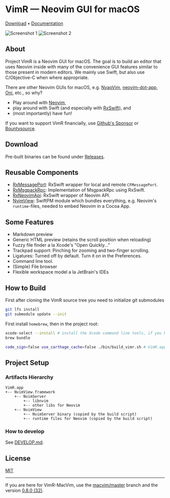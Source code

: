 # VimR — Neovim GUI for macOS

[Download](https://github.com/qvacua/vimr/releases) • [Documentation](https://github.com/qvacua/vimr/wiki)

![Screenshot 1](https://raw.githubusercontent.com/qvacua/vimr/develop/resources/screenshot1.png)
![Screenshot 2](https://raw.githubusercontent.com/qvacua/vimr/develop/resources/screenshot2.png)

## About

Project VimR is a Neovim GUI for macOS.
The goal is to build an editor that uses Neovim inside with many of the convenience
GUI features similar to those present in modern editors. We mainly use Swift,
but also use C/Objective-C when where appropriate.

There are other Neovim GUIs for macOS, e.g. [NyaoVim](https://github.com/rhysd/NyaoVim), [neovim-dot-app](https://github.com/rogual/neovim-dot-app), [Oni](https://www.onivim.io), etc., so why?

- Play around with [Neovim](https://github.com/qvacua/neovim),
- play around with Swift (and especially with [RxSwift](https://github.com/ReactiveX/RxSwift)), and
- (most importantly) have fun!

If you want to support VimR financially, use [Github's Sponsor](https://github.com/sponsors/qvacua)
or [Bountysource](https://www.bountysource.com/teams/vimr).

## Download

Pre-built binaries can be found under [Releases](https://github.com/qvacua/vimr/releases).

## Reusable Components

* [RxMessagePort](https://github.com/qvacua/vimr/blob/develop/RxPack/RxMessagePort.swift): RxSwift wrapper for local and remote `CFMessagePort`.
* [RxMsgpackRpc](https://github.com/qvacua/vimr/blob/develop/RxPack/RxMsgpackRpc.swift): Implementation of MsgpackRpc using RxSwift.
* [RxNeovimApi](https://github.com/qvacua/vimr/blob/develop/RxPack/RxNeovimApi.swift): RxSwift wrapper of Neovim API.
* [NvimView](https://github.com/qvacua/vimr/tree/develop/NvimView): SwiftPM module which bundles everything, e.g. Neovim's `runtime`-files, needed to embed Neovim in a Cocoa App.

## Some Features

* Markdown preview
* Generic HTML preview (retains the scroll position when reloading)
* Fuzzy file finder a la Xcode's "Open Quickly..."
* Trackpad support: Pinching for zooming and two-finger scrolling.
* Ligatures: Turned off by default. Turn it on in the Preferences.
* Command line tool.
* (Simple) File browser
* Flexible workspace model a la JetBrain's IDEs

## How to Build

First after cloning the VimR source tree you need to initialize git submodules

```bash
git lfs install
git submodule update --init
```

First install `homebrew`, then in the project root:

```bash
xcode-select --install # install the Xcode command line tools, if you haven't already
brew bundle

code_sign=false use_carthage_cache=false ./bin/build_vimr.sh # VimR.app will be placed in build/Build/Products/Release/
```

## Project Setup

### Artifacts Hierarchy

```
VimR.app
+-- NvimView.framework
    +-- NvimServer
        +-- libnvim
        +-- other libs for Neovim
    +-- NvimView
        +-- NvimServer binary (copied by the build script)
        +-- runtime files for Neovim (copied by the build script)
```

### How to develop

See [DEVELOP.md](docs/develop.md).

## License

[MIT](https://github.com/qvacua/vimr/blob/master/LICENSE)

---

If you are here for VimR-MacVim, use the [macvim/master](https://github.com/qvacua/vimr/tree/macvim/master) branch and the version [0.8.0 (32)](https://github.com/qvacua/vimr/releases/tag/v0.8.0-32).
